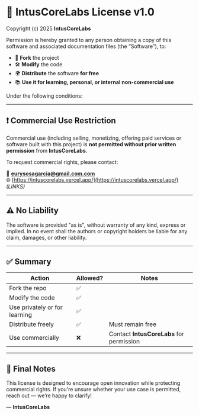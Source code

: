 # 📄 IntusCoreLabs License v1.0

Copyright (c) 2025 **IntusCoreLabs**

Permission is hereby granted to any person obtaining a copy of this software and associated documentation files (the “Software”), to:

- 🔁 **Fork** the project
- 🛠️ **Modify** the code
- 🌍 **Distribute** the software **for free**
- 📚 **Use it for learning, personal, or internal non-commercial use**

Under the following conditions:

---

## ❗ Commercial Use Restriction

Commercial use (including selling, monetizing, offering paid services or software built with this project) is **not permitted without prior written permission** from **IntusCoreLabs**.

To request commercial rights, please contact:

📧 **eurysosagarcia@gmail.com.com**  
🌐 [https://intuscorelabs.vercel.app/](https://intuscorelabs.vercel.app/) *(LINKS)*

---

## ⚠️ No Liability

The software is provided "as is", without warranty of any kind, express or implied. In no event shall the authors or copyright holders be liable for any claim, damages, or other liability.

---

## ✅ Summary

| Action                         | Allowed? | Notes |
|-------------------------------|----------|-------|
| Fork the repo                 | ✅       |      |
| Modify the code               | ✅       |      |
| Use privately or for learning | ✅       |      |
| Distribute freely             | ✅       | Must remain free |
| Use commercially              | ❌       | Contact **IntusCoreLabs** for permission |

---

## 📝 Final Notes

This license is designed to encourage open innovation while protecting commercial rights. If you're unsure whether your use case is permitted, reach out — we’re happy to clarify!

— **IntusCoreLabs**
